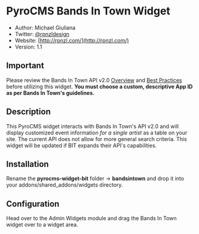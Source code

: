 # PyroCMS Bands In Town Widget

* Author: Michael Giuliana
* Twitter: [@rpnzldesign](http://www.twitter.com/rpnzl)
* Website: [http://rpnzl.com/](http://rpnzl.com/)
* Version: 1.1

## Important

Please review the Bands In Town API v2.0 [Overview](http://www.bandsintown.com/api/overview) and [Best Practices](http://www.bandsintown.com/api/best_practices) before utilizing this widget. **You must choose a custom, descriptive App ID as per Bands In Town's guidelines.**

## Description

This PyroCMS widget interacts with Bands In Town's API v2.0 and will display customized event information *for a single artist* as a table on your site. The current API does not allow for more general search criteria. This widget will be updated if BIT expands their API's capabilities.

## Installation

Rename the **pyrocms-widget-bit** folder -> **bandsintown** and drop it into your addons/shared_addons/widgets directory.

## Configuration

Head over to the Admin Widgets module and drag the Bands In Town widget over to a widget area.